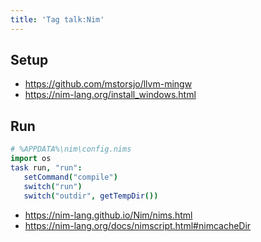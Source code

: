 ```yaml
---
title: 'Tag talk:Nim'
---
```


## Setup

- <https://github.com/mstorsjo/llvm-mingw>
- <https://nim-lang.org/install_windows.html>

## Run

~~~nim
# %APPDATA%\nim\config.nims
import os
task run, "run":
   setCommand("compile")
   switch("run")
   switch("outdir", getTempDir())
~~~

- <https://nim-lang.github.io/Nim/nims.html>
- <https://nim-lang.org/docs/nimscript.html#nimcacheDir>
